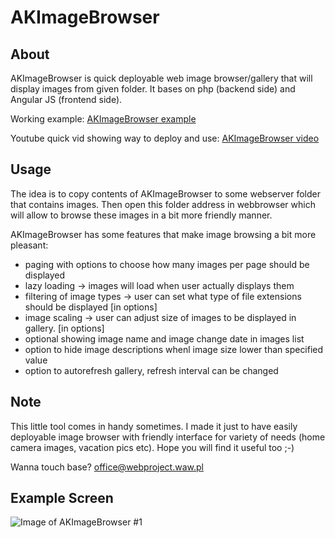 # AKImageBrowser

## About

AKImageBrowser is quick deployable web image browser/gallery that will display images from given folder. It bases on php (backend side) and Angular JS (frontend side).

Working example: <a href="http://cultrides.com/test/Github/AKImageBrowser/" target="_blank">AKImageBrowser example</a>

Youtube quick vid showing way to deploy and use: <a href="https://youtu.be/LktPTabEfws" target="_blank">AKImageBrowser video</a>

## Usage

The idea is to copy contents of AKImageBrowser to some webserver folder that contains images. Then open this folder address in webbrowser which will allow to browse these images in a bit more friendly manner.

AKImageBrowser has some features that make image browsing a bit more pleasant:
- paging with options to choose how many images per page should be displayed
- lazy loading -> images will load when user actually displays them
- filtering of image types -> user can set what type of file extensions should be displayed [in options]
- image scaling -> user can adjust size of images to be displayed in gallery. [in options]
- optional showing image name and image change date in images list
- option to hide image descriptions whenl image size lower than specified value
- option to autorefresh gallery, refresh interval can be changed

## Note

This little tool comes in handy sometimes. I made it just to have easily deployable image browser with friendly interface for variety of needs (home camera images, vacation pics etc). Hope you will find it useful too ;-)

Wanna touch base? office@webproject.waw.pl

## Example Screen

![Image of AKImageBrowser #1](http://cultrides.com/test/Github/AKImageBrowserDemo20181124.JPG)
